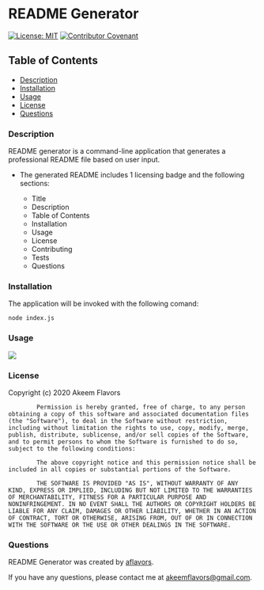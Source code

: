 # README Generator
[![License: MIT](https://img.shields.io/badge/License-MIT-yellow.svg)](https://opensource.org/licenses/MIT)
[![Contributor Covenant](https://img.shields.io/badge/Contributor%20Covenant-v2.0%20adopted-ff69b4.svg)](code_of_conduct.md)

## Table of Contents
- [Description](#Description)
- [Installation](#Installation)
- [Usage](#Usage)
- [License](#License)
- [Questions](#Questions)

### Description

README generator is a command-line application that generates a professional README file based on user input.
- The generated README includes 1 licensing badge and the following sections:

    - Title
    - Description
    - Table of Contents
    - Installation
    - Usage
    - License
    - Contributing
    - Tests
    - Questions

### Installation

The application will be invoked with the following comand:

    node index.js

### Usage

![](readme-generator.gif)

### License

Copyright (c) 2020 Akeem Flavors

            Permission is hereby granted, free of charge, to any person obtaining a copy of this software and associated documentation files (the "Software"), to deal in the Software without restriction, including without limitation the rights to use, copy, modify, merge, publish, distribute, sublicense, and/or sell copies of the Software, and to permit persons to whom the Software is furnished to do so, subject to the following conditions:
            
            The above copyright notice and this permission notice shall be included in all copies or substantial portions of the Software.
            
            THE SOFTWARE IS PROVIDED "AS IS", WITHOUT WARRANTY OF ANY KIND, EXPRESS OR IMPLIED, INCLUDING BUT NOT LIMITED TO THE WARRANTIES OF MERCHANTABILITY, FITNESS FOR A PARTICULAR PURPOSE AND NONINFRINGEMENT. IN NO EVENT SHALL THE AUTHORS OR COPYRIGHT HOLDERS BE LIABLE FOR ANY CLAIM, DAMAGES OR OTHER LIABILITY, WHETHER IN AN ACTION OF CONTRACT, TORT OR OTHERWISE, ARISING FROM, OUT OF OR IN CONNECTION WITH THE SOFTWARE OR THE USE OR OTHER DEALINGS IN THE SOFTWARE.

### Questions

README Generator was created by [aflavors](https://github.com/aflavors).

If you have any questions, please contact me at akeemflavors@gmail.com. 
